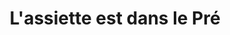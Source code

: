 ---
title: "L'assiette est dans le Pré"
url: /paray-le-monial/lassiette-est-dans-le-pre/
shop: boucherie
---